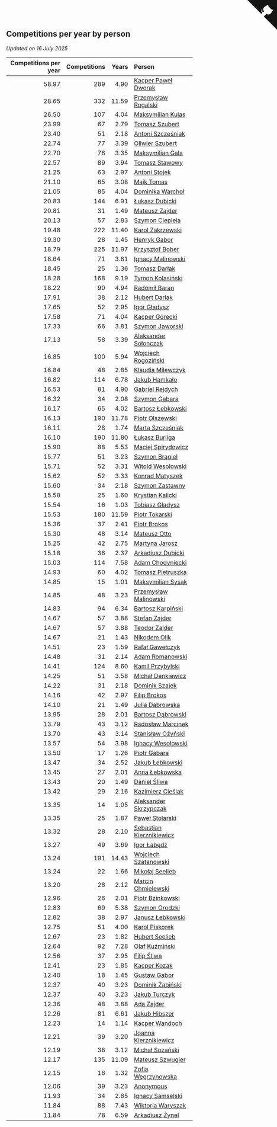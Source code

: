 ## Competitions per year by person

*Updated on 16 July 2025*

| Competitions per year | Competitions | Years | Person |
| ---: | ---: | ---: | :--- |
| 58.97 | 289 | 4.90 | [Kacper Paweł Dworak](https://www.worldcubeassociation.org/persons/2020DWOR01) |
| 28.65 | 332 | 11.59 | [Przemysław Rogalski](https://www.worldcubeassociation.org/persons/2013ROGA02) |
| 26.50 | 107 | 4.04 | [Maksymilian Kulas](https://www.worldcubeassociation.org/persons/2021KULA02) |
| 23.99 | 67 | 2.79 | [Tomasz Szubert](https://www.worldcubeassociation.org/persons/2022SZUB02) |
| 23.40 | 51 | 2.18 | [Antoni Szcześniak](https://www.worldcubeassociation.org/persons/2023SZCZ04) |
| 22.74 | 77 | 3.39 | [Oliwier Szubert](https://www.worldcubeassociation.org/persons/2022SZUB01) |
| 22.70 | 76 | 3.35 | [Maksymilian Gala](https://www.worldcubeassociation.org/persons/2022GALA01) |
| 22.57 | 89 | 3.94 | [Tomasz Stawowy](https://www.worldcubeassociation.org/persons/2021STAW01) |
| 21.25 | 63 | 2.97 | [Antoni Stojek](https://www.worldcubeassociation.org/persons/2022STOJ03) |
| 21.10 | 65 | 3.08 | [Majk Tomas](https://www.worldcubeassociation.org/persons/2022TOMA05) |
| 21.05 | 85 | 4.04 | [Dominika Warchoł](https://www.worldcubeassociation.org/persons/2021WARC01) |
| 20.83 | 144 | 6.91 | [Łukasz Dubicki](https://www.worldcubeassociation.org/persons/2018DUBI01) |
| 20.81 | 31 | 1.49 | [Mateusz Zajder](https://www.worldcubeassociation.org/persons/2024ZAJD01) |
| 20.13 | 57 | 2.83 | [Szymon Ciepiela](https://www.worldcubeassociation.org/persons/2022CIEP01) |
| 19.48 | 222 | 11.40 | [Karol Zakrzewski](https://www.worldcubeassociation.org/persons/2014ZAKR01) |
| 19.30 | 28 | 1.45 | [Henryk Gabor](https://www.worldcubeassociation.org/persons/2024GABO02) |
| 18.79 | 225 | 11.97 | [Krzysztof Bober](https://www.worldcubeassociation.org/persons/2013BOBE01) |
| 18.64 | 71 | 3.81 | [Ignacy Malinowski](https://www.worldcubeassociation.org/persons/2021MALI02) |
| 18.45 | 25 | 1.36 | [Tomasz Darłak](https://www.worldcubeassociation.org/persons/2024DARL01) |
| 18.28 | 168 | 9.19 | [Tymon Kolasiński](https://www.worldcubeassociation.org/persons/2016KOLA02) |
| 18.22 | 90 | 4.94 | [Radomił Baran](https://www.worldcubeassociation.org/persons/2020BARA02) |
| 17.91 | 38 | 2.12 | [Hubert Darłak](https://www.worldcubeassociation.org/persons/2023DARL03) |
| 17.65 | 52 | 2.95 | [Igor Gładysz](https://www.worldcubeassociation.org/persons/2022GLAD01) |
| 17.58 | 71 | 4.04 | [Kacper Górecki](https://www.worldcubeassociation.org/persons/2021GORE01) |
| 17.33 | 66 | 3.81 | [Szymon Jaworski](https://www.worldcubeassociation.org/persons/2021JAWO01) |
| 17.13 | 58 | 3.39 | [Aleksander Sołonczak](https://www.worldcubeassociation.org/persons/2022SOLO01) |
| 16.85 | 100 | 5.94 | [Wojciech Rogoziński](https://www.worldcubeassociation.org/persons/2019ROGO04) |
| 16.84 | 48 | 2.85 | [Klaudia Milewczyk](https://www.worldcubeassociation.org/persons/2022MILE05) |
| 16.82 | 114 | 6.78 | [Jakub Hamkało](https://www.worldcubeassociation.org/persons/2018HAMK01) |
| 16.53 | 81 | 4.90 | [Gabriel Rejdych](https://www.worldcubeassociation.org/persons/2020REJD01) |
| 16.32 | 34 | 2.08 | [Szymon Gabara](https://www.worldcubeassociation.org/persons/2023GABA01) |
| 16.17 | 65 | 4.02 | [Bartosz Łebkowski](https://www.worldcubeassociation.org/persons/2021LEBK01) |
| 16.13 | 190 | 11.78 | [Piotr Olszewski](https://www.worldcubeassociation.org/persons/2013OLSZ02) |
| 16.11 | 28 | 1.74 | [Marta Szcześniak](https://www.worldcubeassociation.org/persons/2023SZCZ07) |
| 16.10 | 190 | 11.80 | [Łukasz Burliga](https://www.worldcubeassociation.org/persons/2013BURL01) |
| 15.90 | 88 | 5.53 | [Maciej Spirydowicz](https://www.worldcubeassociation.org/persons/2020SPIR01) |
| 15.77 | 51 | 3.23 | [Szymon Brągiel](https://www.worldcubeassociation.org/persons/2022BRAG03) |
| 15.71 | 52 | 3.31 | [Witold Wesołowski](https://www.worldcubeassociation.org/persons/2022WESO01) |
| 15.62 | 52 | 3.33 | [Konrad Matyszek](https://www.worldcubeassociation.org/persons/2022MATY02) |
| 15.60 | 34 | 2.18 | [Szymon Zastawny](https://www.worldcubeassociation.org/persons/2023ZAST01) |
| 15.58 | 25 | 1.60 | [Krystian Kalicki](https://www.worldcubeassociation.org/persons/2023KALI10) |
| 15.54 | 16 | 1.03 | [Tobiasz Gładysz](https://www.worldcubeassociation.org/persons/2024GLAD02) |
| 15.53 | 180 | 11.59 | [Piotr Tokarski](https://www.worldcubeassociation.org/persons/2013TOKA01) |
| 15.36 | 37 | 2.41 | [Piotr Brokos](https://www.worldcubeassociation.org/persons/2023BROK01) |
| 15.30 | 48 | 3.14 | [Mateusz Otto](https://www.worldcubeassociation.org/persons/2022OTTO01) |
| 15.25 | 42 | 2.75 | [Martyna Jarosz](https://www.worldcubeassociation.org/persons/2022JARO01) |
| 15.18 | 36 | 2.37 | [Arkadiusz Dubicki](https://www.worldcubeassociation.org/persons/2023DUBI01) |
| 15.03 | 114 | 7.58 | [Adam Chodyniecki](https://www.worldcubeassociation.org/persons/2017CHOD02) |
| 14.93 | 60 | 4.02 | [Tomasz Pietruszka](https://www.worldcubeassociation.org/persons/2021PIET01) |
| 14.85 | 15 | 1.01 | [Maksymilian Sysak](https://www.worldcubeassociation.org/persons/2024SYSA01) |
| 14.85 | 48 | 3.23 | [Przemysław Malinowski](https://www.worldcubeassociation.org/persons/2022MALI01) |
| 14.83 | 94 | 6.34 | [Bartosz Karpiński](https://www.worldcubeassociation.org/persons/2019KARP03) |
| 14.67 | 57 | 3.88 | [Stefan Zajder](https://www.worldcubeassociation.org/persons/2021ZAJD02) |
| 14.67 | 57 | 3.88 | [Teodor Zajder](https://www.worldcubeassociation.org/persons/2021ZAJD03) |
| 14.67 | 21 | 1.43 | [Nikodem Olik](https://www.worldcubeassociation.org/persons/2024OLIK01) |
| 14.51 | 23 | 1.59 | [Rafał Gawełczyk](https://www.worldcubeassociation.org/persons/2023GAWE01) |
| 14.48 | 31 | 2.14 | [Adam Romanowski](https://www.worldcubeassociation.org/persons/2023ROMA10) |
| 14.41 | 124 | 8.60 | [Kamil Przybylski](https://www.worldcubeassociation.org/persons/2016PRZY01) |
| 14.25 | 51 | 3.58 | [Michał Denkiewicz](https://www.worldcubeassociation.org/persons/2021DENK01) |
| 14.22 | 31 | 2.18 | [Dominik Szajek](https://www.worldcubeassociation.org/persons/2023SZAJ01) |
| 14.16 | 42 | 2.97 | [Filip Brokos](https://www.worldcubeassociation.org/persons/2022BROK03) |
| 14.10 | 21 | 1.49 | [Julia Dąbrowska](https://www.worldcubeassociation.org/persons/2024DABR01) |
| 13.95 | 28 | 2.01 | [Bartosz Dąbrowski](https://www.worldcubeassociation.org/persons/2023DABR07) |
| 13.79 | 43 | 3.12 | [Radosław Marcinek](https://www.worldcubeassociation.org/persons/2022MARC05) |
| 13.70 | 43 | 3.14 | [Stanisław Ożyński](https://www.worldcubeassociation.org/persons/2022OZYN01) |
| 13.57 | 54 | 3.98 | [Ignacy Wesołowski](https://www.worldcubeassociation.org/persons/2021WESO01) |
| 13.50 | 17 | 1.26 | [Piotr Gabara](https://www.worldcubeassociation.org/persons/2024GABA02) |
| 13.47 | 34 | 2.52 | [Jakub Łebkowski](https://www.worldcubeassociation.org/persons/2023LEBK01) |
| 13.45 | 27 | 2.01 | [Anna Łebkowska](https://www.worldcubeassociation.org/persons/2023LEBK04) |
| 13.43 | 20 | 1.49 | [Daniel Śliwa](https://www.worldcubeassociation.org/persons/2024SLIW01) |
| 13.42 | 29 | 2.16 | [Kazimierz Cieślak](https://www.worldcubeassociation.org/persons/2023CIES01) |
| 13.35 | 14 | 1.05 | [Aleksander Skrzypczak](https://www.worldcubeassociation.org/persons/2024SKRZ01) |
| 13.35 | 25 | 1.87 | [Paweł Stolarski](https://www.worldcubeassociation.org/persons/2023STOL04) |
| 13.32 | 28 | 2.10 | [Sebastian Kierznikiewicz](https://www.worldcubeassociation.org/persons/2023KIER02) |
| 13.27 | 49 | 3.69 | [Igor Łabędź](https://www.worldcubeassociation.org/persons/2021LABE01) |
| 13.24 | 191 | 14.43 | [Wojciech Szatanowski](https://www.worldcubeassociation.org/persons/2011SZAT01) |
| 13.24 | 22 | 1.66 | [Mikołaj Seelieb](https://www.worldcubeassociation.org/persons/2023SEEL04) |
| 13.20 | 28 | 2.12 | [Marcin Chmielewski](https://www.worldcubeassociation.org/persons/2023CHMI01) |
| 12.96 | 26 | 2.01 | [Piotr Bzinkowski](https://www.worldcubeassociation.org/persons/2023BZIN01) |
| 12.83 | 69 | 5.38 | [Szymon Grodzki](https://www.worldcubeassociation.org/persons/2020GROD01) |
| 12.82 | 38 | 2.97 | [Janusz Łebkowski](https://www.worldcubeassociation.org/persons/2022LEBK01) |
| 12.75 | 51 | 4.00 | [Karol Piskorek](https://www.worldcubeassociation.org/persons/2021PISK01) |
| 12.67 | 23 | 1.82 | [Hubert Seelieb](https://www.worldcubeassociation.org/persons/2023SEEL02) |
| 12.64 | 92 | 7.28 | [Olaf Kuźmiński](https://www.worldcubeassociation.org/persons/2018KUZM02) |
| 12.56 | 37 | 2.95 | [Filip Śliwa](https://www.worldcubeassociation.org/persons/2022SLIW01) |
| 12.41 | 23 | 1.85 | [Kacper Kozak](https://www.worldcubeassociation.org/persons/2023KOZA05) |
| 12.40 | 18 | 1.45 | [Gustaw Gabor](https://www.worldcubeassociation.org/persons/2024GABO01) |
| 12.37 | 40 | 3.23 | [Dominik Żabiński](https://www.worldcubeassociation.org/persons/2022ZABI01) |
| 12.37 | 40 | 3.23 | [Jakub Turczyk](https://www.worldcubeassociation.org/persons/2022TURC02) |
| 12.36 | 48 | 3.88 | [Ada Zajder](https://www.worldcubeassociation.org/persons/2021ZAJD01) |
| 12.26 | 81 | 6.61 | [Jakub Hibszer](https://www.worldcubeassociation.org/persons/2018HIBS01) |
| 12.23 | 14 | 1.14 | [Kacper Wandoch](https://www.worldcubeassociation.org/persons/2024WAND01) |
| 12.21 | 39 | 3.20 | [Joanna Kierznikiewicz](https://www.worldcubeassociation.org/persons/2022KIER01) |
| 12.19 | 38 | 3.12 | [Michał Sozański](https://www.worldcubeassociation.org/persons/2022SOZA02) |
| 12.17 | 135 | 11.09 | [Mateusz Szwugier](https://www.worldcubeassociation.org/persons/2014SZWU01) |
| 12.15 | 16 | 1.32 | [Zofia Węgrzynowska](https://www.worldcubeassociation.org/persons/2024WEGR01) |
| 12.06 | 39 | 3.23 | [Anonymous](https://www.worldcubeassociation.org/persons/2022ANON03) |
| 11.93 | 34 | 2.85 | [Ignacy Samselski](https://www.worldcubeassociation.org/persons/2022SAMS03) |
| 11.84 | 88 | 7.43 | [Wiktoria Waryszak](https://www.worldcubeassociation.org/persons/2018WARY01) |
| 11.84 | 78 | 6.59 | [Arkadiusz Żynel](https://www.worldcubeassociation.org/persons/2018ZYNE01) |


<a href="https://github.com/noeruchangd/wca_statistics_vn" class="github-corner" aria-label="View source on Github"><svg width="80" height="80" viewBox="0 0 250 250" style="fill:#151513; color:#fff; position: absolute; top: 0; border: 0; right: 0;" aria-hidden="true"><path d="M0,0 L115,115 L130,115 L142,142 L250,250 L250,0 Z"></path><path d="M128.3,109.0 C113.8,99.7 119.0,89.6 119.0,89.6 C122.0,82.7 120.5,78.6 120.5,78.6 C119.2,72.0 123.4,76.3 123.4,76.3 C127.3,80.9 125.5,87.3 125.5,87.3 C122.9,97.6 130.6,101.9 134.4,103.2" fill="currentColor" style="transform-origin: 130px 106px;" class="octo-arm"></path><path d="M115.0,115.0 C114.9,115.1 118.7,116.5 119.8,115.4 L133.7,101.6 C136.9,99.2 139.9,98.4 142.2,98.6 C133.8,88.0 127.5,74.4 143.8,58.0 C148.5,53.4 154.0,51.2 159.7,51.0 C160.3,49.4 163.2,43.6 171.4,40.1 C171.4,40.1 176.1,42.5 178.8,56.2 C183.1,58.6 187.2,61.8 190.9,65.4 C194.5,69.0 197.7,73.2 200.1,77.6 C213.8,80.2 216.3,84.9 216.3,84.9 C212.7,93.1 206.9,96.0 205.4,96.6 C205.1,102.4 203.0,107.8 198.3,112.5 C181.9,128.9 168.3,122.5 157.7,114.1 C157.9,116.9 156.7,120.9 152.7,124.9 L141.0,136.5 C139.8,137.7 141.6,141.9 141.8,141.8 Z" fill="currentColor" class="octo-body"></path></svg></a><style>.github-corner:hover .octo-arm{animation:octocat-wave 560ms ease-in-out}@keyframes octocat-wave{0%,100%{transform:rotate(0)}20%,60%{transform:rotate(-25deg)}40%,80%{transform:rotate(10deg)}}@media (max-width:500px){.github-corner:hover .octo-arm{animation:none}.github-corner .octo-arm{animation:octocat-wave 560ms ease-in-out}}</style>
